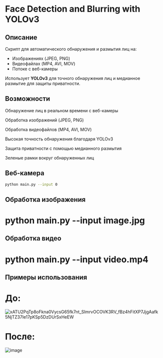 # Face Detection and Blurring with YOLOv3

## Описание
Скрипт для автоматического обнаружения и размытия лиц на:
- Изображениях (JPEG, PNG)
- Видеофайлах (MP4, AVI, MOV)
- Потоке с веб-камеры

Использует **YOLOv3** для точного обнаружения лиц и медианное размытие для защиты приватности.

##  Возможности
Обнаружение лиц в реальном времени с веб-камеры

Обработка изображений (JPEG, PNG)

Обработка видеофайлов (MP4, AVI, MOV)

Высокая точность обнаружения благодаря YOLOv3

Защита приватности с помощью медианного размытия

Зеленые рамки вокруг обнаруженных лиц

## Веб-камера
```bash
python main.py --input 0
```

## Обработка изображения
# python main.py --input image.jpg

## Обработка видео
# python main.py --input video.mp4

## Примеры использования

# До:

![xATU2PqTp8oFkna0VycsG65fk7nt_SImrvOCOVK3RV_fBz4hFitXP7JjgAafk5NjTZ37Ie17pKSp5DzDUrSxHeEW](https://github.com/user-attachments/assets/fb5e3d33-c80e-47ed-89da-d83e82612862)


# После:

![image](https://github.com/user-attachments/assets/12b7f2f9-f6ba-4c27-8c8d-07887cdff56d)



